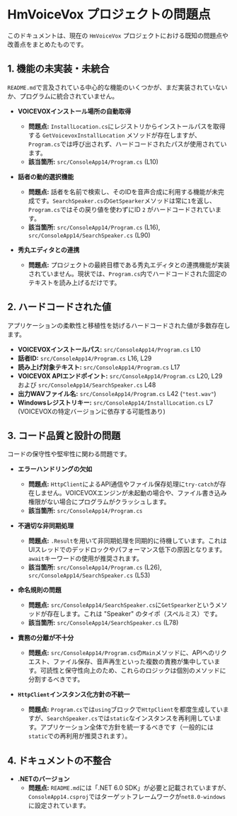 # HmVoiceVox プロジェクトの問題点

このドキュメントは、現在の `HmVoiceVox` プロジェクトにおける既知の問題点や改善点をまとめたものです。

## 1. 機能の未実装・未統合

`README.md`で言及されている中心的な機能のいくつかが、まだ実装されていないか、プログラムに統合されていません。

- **VOICEVOXインストール場所の自動取得**
  - **問題点:** `InstallLocation.cs`にレジストリからインストールパスを取得する `GetVoicevoxInstallLocation` メソッドが存在しますが、`Program.cs`では呼び出されず、ハードコードされたパスが使用されています。
  - **該当箇所:** `src/ConsoleApp14/Program.cs` (L10)

- **話者の動的選択機能**
  - **問題点:** 話者を名前で検索し、そのIDを音声合成に利用する機能が未完成です。`SearchSpeaker.cs`の`GetSpearker`メソッドは常に`1`を返し、`Program.cs`ではその戻り値を使わずにID `2` がハードコードされています。
  - **該当箇所:** `src/ConsoleApp14/Program.cs` (L16), `src/ConsoleApp14/SearchSpeaker.cs` (L90)

- **秀丸エディタとの連携**
  - **問題点:** プロジェクトの最終目標である秀丸エディタとの連携機能が実装されていません。現状では、`Program.cs`内でハードコードされた固定のテキストを読み上げるだけです。

## 2. ハードコードされた値

アプリケーションの柔軟性と移植性を妨げるハードコードされた値が多数存在します。

- **VOICEVOXインストールパス:** `src/ConsoleApp14/Program.cs` L10
- **話者ID:** `src/ConsoleApp14/Program.cs` L16, L29
- **読み上げ対象テキスト:** `src/ConsoleApp14/Program.cs` L17
- **VOICEVOX APIエンドポイント:** `src/ConsoleApp14/Program.cs` L20, L29 および `src/ConsoleApp14/SearchSpeaker.cs` L48
- **出力WAVファイル名:** `src/ConsoleApp14/Program.cs` L42 (`"test.wav"`)
- **Windowsレジストリキー:** `src/ConsoleApp14/InstallLocation.cs` L7 (VOICEVOXの特定バージョンに依存する可能性あり)

## 3. コード品質と設計の問題

コードの保守性や堅牢性に関わる問題です。

- **エラーハンドリングの欠如**
  - **問題点:** `HttpClient`によるAPI通信やファイル保存処理に`try-catch`が存在しません。VOICEVOXエンジンが未起動の場合や、ファイル書き込み権限がない場合にプログラムがクラッシュします。
  - **該当箇所:** `src/ConsoleApp14/Program.cs`

- **不適切な非同期処理**
  - **問題点:** `.Result`を用いて非同期処理を同期的に待機しています。これはUIスレッドでのデッドロックやパフォーマンス低下の原因となります。`await`キーワードの使用が推奨されます。
  - **該当箇所:** `src/ConsoleApp14/Program.cs` (L26), `src/ConsoleApp14/SearchSpeaker.cs` (L53)

- **命名規則の問題**
  - **問題点:** `src/ConsoleApp14/SearchSpeaker.cs`に`GetSpearker`というメソッドが存在します。これは "Speaker" のタイポ（スペルミス）です。
  - **該当箇所:** `src/ConsoleApp14/SearchSpeaker.cs` (L78)

- **責務の分離が不十分**
  - **問題点:** `src/ConsoleApp14/Program.cs`の`Main`メソッドに、APIへのリクエスト、ファイル保存、音声再生といった複数の責務が集中しています。可読性と保守性向上のため、これらのロジックは個別のメソッドに分割するべきです。

- **`HttpClient`インスタンス化方針の不統一**
  - **問題点:** `Program.cs`では`using`ブロックで`HttpClient`を都度生成していますが、`SearchSpeaker.cs`では`static`なインスタンスを再利用しています。アプリケーション全体で方針を統一するべきです（一般的には`static`での再利用が推奨されます）。

## 4. ドキュメントの不整合

- **.NETのバージョン**
  - **問題点:** `README.md`には「.NET 6.0 SDK」が必要と記載されていますが、`ConsoleApp14.csproj`ではターゲットフレームワークが`net8.0-windows`に設定されています。
